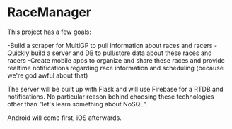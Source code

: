 # RaceManager
This project has a few goals:

-Build a scraper for MultiGP to pull information about races and racers
-Quickly build a server and DB to pull/store data about these races and racers
-Create mobile apps to organize and share these races and provide realtime notifications regarding race information and scheduling (because we're god awful about that)

The server will be built up with Flask and will use Firebase for a RTDB and notifications. No particular reason behind choosing these technologies other than "let's learn something about NoSQL".

Android will come first, iOS afterwards.
